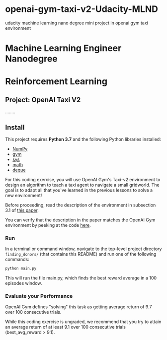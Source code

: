 # openai-gym-taxi-v2-Udacity-MLND
udacity machine learning nano degree mini project in openai gym taxi environment
# Machine Learning Engineer Nanodegree
# Reinforcement Learning
## Project: OpenAI Taxi V2
........
## Install

This project requires **Python 3.7** and the following Python libraries installed:

- [NumPy](http://www.numpy.org/)
- [gym](https://gym.openai.com/)
- [sys](https://docs.python.org/3/library/sys.html)
- [math](https://docs.python.org/3/library/math.html)
- [deque](https://docs.python.org/2/library/collections.html)


For this coding exercise, you will use OpenAI Gym's Taxi-v2 environment to design an algorithm to teach a taxi agent to navigate a small gridworld. The goal is to adapt all that you've learned in the previous lessons to solve a new environment!

Before proceeding, read the description of the environment in subsection 3.1 of [this paper](https://arxiv.org/pdf/cs/9905014.pdf).

You can verify that the description in the paper matches the OpenAI Gym environment by peeking at the code [here](https://github.com/openai/gym/blob/master/gym/envs/toy_text/taxi.py).

### Run

In a terminal or command window, navigate to the top-level project directory `finding_donors/` (that contains this README) and run one of the following commands:

```bash
python main.py
```  

This will run the file main.py, which finds the best reward average in a 100 episodes window.

### Evaluate your Performance

OpenAI Gym defines "solving" this task as getting average return of 9.7 over 100 consecutive trials.

While this coding exercise is ungraded, we recommend that you try to attain an average return of at least 9.1 over 100 consecutive trials (best_avg_reward > 9.1).
